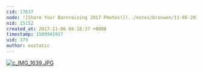 ```yaml
---
cid: 17637
node: ![Share Your Barnraising 2017 Photos!](../notes/bronwen/11-05-2017/share-your-barnraising-2017-photos)
nid: 15152
created_at: 2017-11-06 04:18:37 +0000
timestamp: 1509941917
uid: 379
author: eustatic
---
```


[![c_IMG_1639.JPG](https://publiclab.org/system/images/photos/000/022/287/large/c_IMG_1639.JPG)](https://publiclab.org/system/images/photos/000/022/287/original/c_IMG_1639.JPG)

